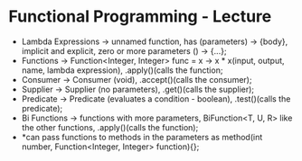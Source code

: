 # Functional Programming - Lecture

- Lambda Expressions -> unnamed function, has (parameters) -> {body}, implicit and explicit, zero or more parameters () -> {...};
- Functions -> Function<Integer, Integer> func = x -> x * x(input, output, name, lambda expression), .apply()(calls the function;
- Consumer -> Consumer<T> (void), .accept()(calls the consumer);
- Supplier -> Supplier<T> (no parameters), .get()(calls the supplier);
- Predicate -> Predicate<T> (evaluates a condition - boolean), .test()(calls the predicate);
- Bi Functions -> functions with more parameters, BiFunction<T, U, R> like the other functions, .apply()(calls the function);
- *can pass functions to methods in the parameters as method(int number, Function<Integer, Integer> function){};
